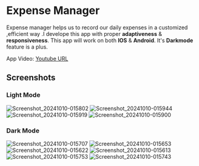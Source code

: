 
# Expense Manager

Expense manager helps us to record our daily expenses in a customized ,efficient way .I develope this app with proper **adaptiveness** & **responsiveness**. This app will work on both **IOS** & **Android**. It's **Darkmode** feature is a plus.

App Video: [Youtube URL](https://www.youtube.com/watch?v=jErAEfA0xXw&ab_channel=SaregamaMusic)


## Screenshots

### Light Mode
![Screenshot_20241010-015802](https://github.com/user-attachments/assets/6d56fc5b-d5c3-4dd3-bad0-5314ab46912e)
![Screenshot_20241010-015944](https://github.com/user-attachments/assets/4c725bf3-2093-4d68-80f3-605bbd4bb555)
![Screenshot_20241010-015919](https://github.com/user-attachments/assets/d636143a-b157-4a6d-bdb3-168474cec171)
![Screenshot_20241010-015900](https://github.com/user-attachments/assets/25f80526-e0cf-44a4-baf9-766983b4d3c1)

### Dark Mode
![Screenshot_20241010-015707](https://github.com/user-attachments/assets/3ed9ad68-bc45-44df-8598-1712c4566458)
![Screenshot_20241010-015653](https://github.com/user-attachments/assets/eb1de84b-52c9-4b29-9948-694dabf2c09d)
![Screenshot_20241010-015622](https://github.com/user-attachments/assets/7cfba9d5-0fd4-424e-820f-245ada2a5614)
![Screenshot_20241010-015613](https://github.com/user-attachments/assets/6c904b93-860d-46ed-8301-3fcf432a5431)
![Screenshot_20241010-015753](https://github.com/user-attachments/assets/34344864-654a-4045-968a-a9e6be15edcd)
![Screenshot_20241010-015743](https://github.com/user-attachments/assets/da91434f-2ebf-443d-9716-94a0cfcc1a67)
